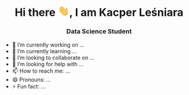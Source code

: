 <h1 align="center">Hi there <img src="https://raw.githubusercontent.com/Calychas/Calychas/main/gifs/hand.gif" width="30px">, I am Kacper Leśniara </h1>
<h3 align="center">Data Science Student </h3>

- 🔭 I’m currently working on ...
- 🌱 I’m currently learning ...
- 👯 I’m looking to collaborate on ...
- 🤔 I’m looking for help with ...
- 📫 How to reach me: ...
- 😄 Pronouns: ...
- ⚡ Fun fact: ...

